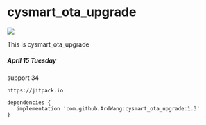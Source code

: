 # cysmart_ota_upgrade

[![](https://jitpack.io/v/ArdWang/cysmart_ota_upgrade.svg)](https://jitpack.io/#ArdWang/cysmart_ota_upgrade)
 
This is cysmart_ota_upgrade

##### April 15 Tuesday

support 34

```
https://jitpack.io

dependencies {
   implementation 'com.github.ArdWang:cysmart_ota_upgrade:1.3'
}
```

